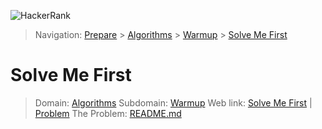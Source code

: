 ﻿![HackerRank](../assets/logo-black.svg?raw=true)
> Navigation: [Prepare](https://www.hackerrank.com/dashboard) > [Algorithms](https://www.hackerrank.com/domains/algorithms) > 
[Warmup](https://www.hackerrank.com/domains/algorithms/warmup) > [Solve Me First](https://www.hackerrank.com/challenges/solve-me-first/)
# Solve Me First
> Domain: [Algorithms](https://www.hackerrank.com/domains/algorithms)
> Subdomain: [Warmup](https://www.hackerrank.com/domains/algorithms/warmup)
Web link: [Solve Me First](https://www.hackerrank.com/challenges/solve-me-first) | [Problem](https://www.hackerrank.com/challenges/solve-me-first/problem)
The Problem: [README.md](../../algorithms/warmup/solve-me-first/README.md)
